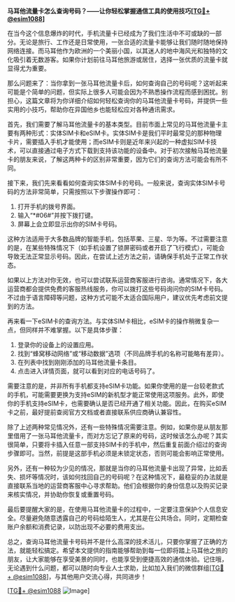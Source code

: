 **马耳他流量卡怎么查询号码？——让你轻松掌握通信工具的使用技巧[[TG💪+ @esim1088](https://t.me/s/esim1088)]**

在当今这个信息爆炸的时代，手机流量卡已经成为了我们生活中不可或缺的一部分。无论是旅行、工作还是日常使用，一张合适的流量卡能够让我们随时随地保持网络连接。而马耳他作为欧洲的一个美丽小国，以其迷人的地中海风光和独特的文化吸引着无数游客。如果你计划前往马耳他旅游或居住，选择一张优质的流量卡就显得尤为重要。

那么问题来了：当你拿到一张马耳他流量卡后，如何查询自己的号码呢？这听起来可能是个简单的问题，但实际上很多人可能会因为不熟悉操作流程而感到困扰。别担心，这篇文章将为你详细介绍如何轻松查询你的马耳他流量卡号码，并提供一些实用的小技巧，帮助你在异国他乡也能轻松应对各种通讯需求。

首先，我们需要了解马耳他流量卡的基本类型。目前市面上常见的马耳他流量卡主要有两种形式：实体SIM卡和eSIM卡。实体SIM卡是我们平时最常见的那种物理卡片，需要插入手机才能使用；而eSIM卡则是近年来兴起的一种虚拟SIM卡技术，可以直接通过电子方式下载到支持该功能的设备中。对于初次接触马耳他流量卡的朋友来说，了解这两种卡的区别非常重要，因为它们的查询方法可能会有所不同。

接下来，我们先来看看如何查询实体SIM卡的号码。一般来说，查询实体SIM卡号码的方法非常简单，只需按照以下步骤操作即可：

1. 打开手机的拨号界面。
2. 输入“*#06#”并按下拨打键。
3. 屏幕上会立即显示出你的SIM卡号码。

这种方法适用于大多数品牌的智能手机，包括苹果、三星、华为等。不过需要注意的是，在某些特殊情况下（如手机设置了锁屏密码或者开启了飞行模式），可能会导致无法正常显示号码。因此，在尝试上述方法之前，请确保手机处于正常工作状态。

如果以上方法对你无效，也可以尝试联系运营商客服进行咨询。通常情况下，各大运营商都会提供免费的客服热线服务，你可以拨打这些号码询问你的SIM卡号码。不过由于语言障碍等问题，这种方式可能不太适合国际用户，建议优先考虑前文提到的方法。

再来看一下eSIM卡的查询方法。与实体SIM卡相比，eSIM卡的操作稍微复杂一点，但同样并不难掌握。以下是具体步骤：

1. 登录你的设备上的设置应用。
2. 找到“蜂窝移动网络”或“移动数据”选项（不同品牌手机的名称可能略有差异）。
3. 在列表中找到刚刚添加的马耳他流量卡条目。
4. 点击进入详情页面，就可以看到对应的电话号码了。

需要注意的是，并非所有手机都支持eSIM卡功能。如果你使用的是一台较老款式的手机，可能需要更换为支持eSIM的新机型才能正常使用这项服务。此外，即使你的手机支持eSIM卡，也需要确认是否已经开通了相关功能。因此，在购买eSIM卡之前，最好提前查阅官方文档或者直接联系供应商确认兼容性。

除了上述两种常见情况外，还有一些特殊情况需要注意。例如，如果你是从朋友那里借用了一张马耳他流量卡，而对方忘记了原来的号码，这时候该怎么办呢？其实很简单，只要将卡插入任意一部支持SIM卡的手机中，然后重复前面介绍过的查询步骤即可。当然，前提是这部手机必须是未锁定状态，否则可能会影响正常使用。

另外，还有一种较为少见的情况，那就是当你的马耳他流量卡出现了异常，比如丢失、损坏等情况时，该如何找回自己的号码呢？在这种情况下，最稳妥的办法就是直接联系当地的运营商客服中心寻求帮助。他们会根据你的身份信息以及购买记录来核实情况，并协助你恢复或重置号码。

最后要提醒大家的是，在使用马耳他流量卡的过程中，一定要注意保护个人信息安全。尽量避免随意透露自己的号码给陌生人，尤其是在公共场合。同时，定期检查账户余额和消费记录，以防出现不必要的费用支出。

总之，查询马耳他流量卡号码并不是什么高深的技术活儿，只要你掌握了正确的方法，就能轻松搞定。希望本文提供的指南能够帮助到每一位即将踏上马耳他之旅的朋友，让大家能够在享受美景的同时，也能享受到便捷高效的通信体验。记住哦，无论遇到什么问题，都可以随时向专业人士求助，比如加入我们的微信群组[[TG💪+ @esim1088](https://t.me/s/esim1088)]，与其他用户交流心得，共同进步！

[[TG💪+ @esim1088](https://t.me/s/esim1088) ![Image](https://i.postimg.cc/4NQfJmqS/Snipaste-2025-05-13-00-14-12.png)]